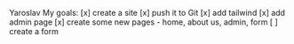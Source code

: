 Yaroslav
My goals:
[x] create a site
[x] push it to Git
[x] add tailwind
[x] add admin page
[x] create some new pages - home, about us, admin, form
[ ] create a form


